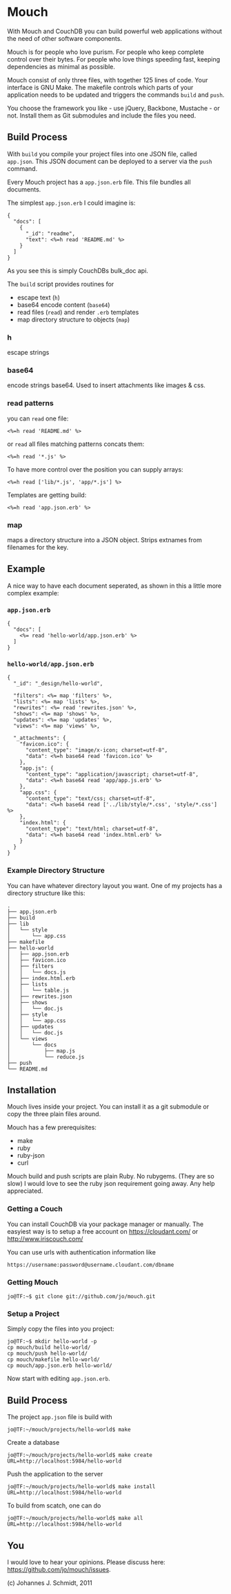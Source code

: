 Mouch
=====

With Mouch and CouchDB you can build powerful web applications
without the need of other software components.

Mouch is for people who love purism. For people who keep complete control over
their bytes.
For people who love things speeding fast, keeping dependencies as minimal as possible.

Mouch consist of only three files, with together 125 lines of code.
Your interface is GNU Make.
The makefile controls which parts of your application needs to be updated
and triggers the commands `build` and `push`.

You choose the framework you like - use jQuery, Backbone, Mustache - or not.
Install them as Git submodules and include the files you need.


Build Process
-------------

With `build` you compile your project files into one JSON file, called `app.json`.
This JSON document can be deployed to a server via the `push` command.

Every Mouch project has a `app.json.erb` file. This file bundles all documents.

The simplest `app.json.erb` I could imagine is:

    {
      "docs": [
        {
          "_id": "readme",
          "text": <%=h read 'README.md' %>
        }
      ]
    }

As you see this is simply CouchDBs bulk\_doc api.

The `build` script provides routines for

* escape text (`h`)
* base64 encode content (`base64`)
* read files (`read`) and render `.erb` templates
* map directory structure to objects (`map`)


### h

escape strings


### base64

encode strings base64. Used to insert attachments like images & css.


### read patterns

you can `read` one file:

    <%=h read 'README.md' %>

or `read` all files matching patterns concats them:

    <%=h read '*.js' %>

To have more control over the position you can supply arrays:

    <%=h read ['lib/*.js', 'app/*.js'] %>

Templates are getting build:

    <%=h read 'app.json.erb' %>


### map

maps a directory structure into a JSON object.
Strips extnames from filenames for the key.



Example
-------

A nice way to have each document seperated, as shown in this a little more complex example:

### `app.json.erb`

    {
      "docs": [
        <%= read 'hello-world/app.json.erb' %>
      ]
    }


### `hello-world/app.json.erb`

    {
      "_id": "_design/hello-world",
    
      "filters": <%= map 'filters' %>,
      "lists": <%= map 'lists' %>,
      "rewrites": <%= read 'rewrites.json' %>,
      "shows": <%= map 'shows' %>,
      "updates": <%= map 'updates' %>,
      "views": <%= map 'views' %>,
    
      "_attachments": {
        "favicon.ico": {
          "content_type": "image/x-icon; charset=utf-8",
          "data": <%=h base64 read 'favicon.ico' %>
        },
        "app.js": {
          "content_type": "application/javascript; charset=utf-8",
          "data": <%=h base64 read 'app/app.js.erb' %>
        },
        "app.css": {
          "content_type": "text/css; charset=utf-8",
          "data": <%=h base64 read ['../lib/style/*.css', 'style/*.css'] %>
        },
        "index.html": {
          "content_type": "text/html; charset=utf-8",
          "data": <%=h base64 read 'index.html.erb' %>
        }
      }
    }


### Example Directory Structure

You can have whatever directory layout you want.
One of my projects has a directory structure like this:

    .
    ├── app.json.erb
    ├── build
    ├── lib
    │   └── style
    │       └── app.css
    ├── makefile
    ├── hello-world
    │   ├── app.json.erb
    │   ├── favicon.ico
    │   ├── filters
    │   │   └── docs.js
    │   ├── index.html.erb
    │   ├── lists
    │   │   └── table.js
    │   ├── rewrites.json
    │   ├── shows
    │   │   └── doc.js
    │   ├── style
    │   │   └── app.css
    │   ├── updates
    │   │   └── doc.js
    │   └── views
    │       └── docs
    │           ├── map.js
    │           └── reduce.js
    ├── push
    └── README.md



Installation
------------

Mouch lives inside your project. You can install it as a git submodule or copy the three plain files around.

Mouch has a few prerequisites:

* make
* ruby
* ruby-json
* curl

Mouch build and push scripts are plain Ruby. No rubygems. (They are so slow)
I would love to see the ruby json requirement going away. Any help appreciated.


### Getting a Couch

You can install CouchDB via your package manager or manually.
The easyiest way is to setup a free account on
https://cloudant.com/ or http://www.iriscouch.com/

You can use urls with authentication information like
  
    https://username:password@username.cloudant.com/dbname


### Getting Mouch

    jo@TF:~$ git clone git://github.com/jo/mouch.git

### Setup a Project

Simply copy the files into you project:

    jo@TF:~$ mkdir hello-world -p
    cp mouch/build hello-world/
    cp mouch/push hello-world/
    cp mouch/makefile hello-world/
    cp mouch/app.json.erb hello-world/

Now start with editing `app.json.erb`.

Build Process
-------------

The project `app.json` file is build with

    jo@TF:~/mouch/projects/hello-world$ make


Create a database

    jo@TF:~/mouch/projects/hello-world$ make create URL=http://localhost:5984/hello-world


Push the application to the server

    jo@TF:~/mouch/projects/hello-world$ make install URL=http://localhost:5984/hello-world


To build from scatch, one can do

    jo@TF:~/mouch/projects/hello-world$ make all URL=http://localhost:5984/hello-world


You
---

I would love to hear your opinions. Please discuss here: https://github.com/jo/mouch/issues.



(c) Johannes J. Schmidt, 2011
